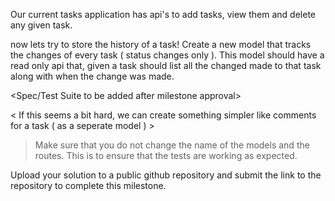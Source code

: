 Our current tasks application has api's to add tasks, view them and delete any given task.

now lets try to store the history of a task! Create a new model that tracks the changes of every task ( status changes only ). This model should have a read only api that, given a task should list all the changed made to that task along with when the change was made.

<Spec/Test Suite to be added after milestone approval>

< If this seems a bit hard, we can create something simpler like comments for a task ( as a seperate model ) >

> Make sure that you do not change the name of the models and the routes. This is to ensure that the tests are working as expected.

Upload your solution to a public github repository and submit the link to the repository to complete this milestone.
